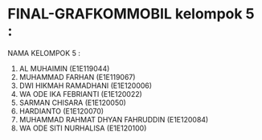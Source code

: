 # FINAL-GRAFKOMMOBIL kelompok 5 :

NAMA KELOMPOK 5 :
1. AL MUHAIMIN (E1E119044)
2. MUHAMMAD FARHAN (E1E119067)
3. DWI HIKMAH RAMADHANI (E1E120006)
4. WA ODE IKA FEBRIANTI (E1E120022)
5. SARMAN CHISARA (E1E120050)
6. HARDIANTO (E1E120070)
7. MUHAMMAD RAHMAT DHYAN FAHRUDDIN (E1E120084)
8. WA ODE SITI NURHALISA (E1E120100)